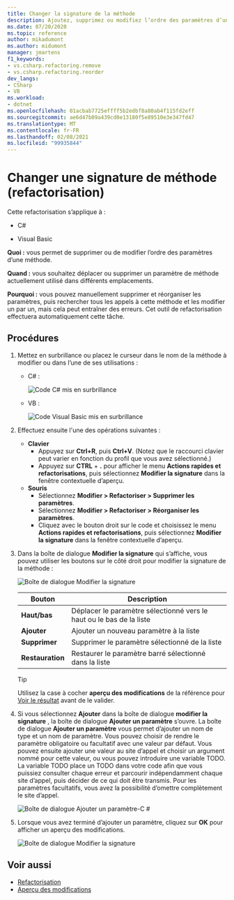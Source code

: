 ```yaml
---
title: Changer la signature de la méthode
description: Ajoutez, supprimez ou modifiez l’ordre des paramètres d’une méthode. Cliquez avec le bouton droit sur la méthode, sélectionnez Actions rapides et refactorisations, puis sélectionnez Changer la signature.
ms.date: 07/20/2020
ms.topic: reference
author: mikadumont
ms.author: midumont
manager: jmartens
f1_keywords:
- vs.csharp.refactoring.remove
- vs.csharp.refactoring.reorder
dev_langs:
- CSharp
- VB
ms.workload:
- dotnet
ms.openlocfilehash: 01acbab7725effff5b2edbf8a80ab4f115fd2eff
ms.sourcegitcommit: ae6d47b09a439cd0e13180f5e89510e3e347fd47
ms.translationtype: MT
ms.contentlocale: fr-FR
ms.lasthandoff: 02/08/2021
ms.locfileid: "99935844"
---
```

# <a name="change-a-method-signature-refactoring"></a>Changer une signature de méthode (refactorisation)

Cette refactorisation s’applique à :

- C#

- Visual Basic

**Quoi :** vous permet de supprimer ou de modifier l’ordre des paramètres d’une méthode.

**Quand :** vous souhaitez déplacer ou supprimer un paramètre de méthode actuellement utilisé dans différents emplacements.

**Pourquoi :** vous pouvez manuellement supprimer et réorganiser les paramètres, puis rechercher tous les appels à cette méthode et les modifier un par un, mais cela peut entraîner des erreurs.  Cet outil de refactorisation effectuera automatiquement cette tâche.

## <a name="how-to"></a>Procédures

1. Mettez en surbrillance ou placez le curseur dans le nom de la méthode à modifier ou dans l’une de ses utilisations :

   - C# :

       ![Code C# mis en surbrillance](media/changesignature-highlight-cs.png)

   - VB :

       ![Code Visual Basic mis en surbrillance](media/changesignature-highlight-vb.png)

2. Effectuez ensuite l'une des opérations suivantes :

   - **Clavier**
      - Appuyez sur **Ctrl+R**, puis **Ctrl+V**.  (Notez que le raccourci clavier peut varier en fonction du profil que vous avez sélectionné.)
      - Appuyez sur **CTRL** + **.** pour afficher le menu **Actions rapides et refactorisations**, puis sélectionnez **Modifier la signature** dans la fenêtre contextuelle d’aperçu.
   - **Souris**
      - Sélectionnez **Modifier > Refactoriser > Supprimer les paramètres**.
      - Sélectionnez **Modifier > Refactoriser > Réorganiser les paramètres**.
      - Cliquez avec le bouton droit sur le code et choisissez le menu **Actions rapides et refactorisations**, puis sélectionnez **Modifier la signature** dans la fenêtre contextuelle d’aperçu.

3. Dans la boîte de dialogue **Modifier la signature** qui s’affiche, vous pouvez utiliser les boutons sur le côté droit pour modifier la signature de la méthode :

   ![Boîte de dialogue Modifier la signature](media/change-signature.png)

   | Bouton | Description
   | ------ | ---
   | **Haut/bas** | Déplacer le paramètre sélectionné vers le haut ou le bas de la liste
   | **Ajouter** | Ajouter un nouveau paramètre à la liste
   | **Supprimer** | Supprimer le paramètre sélectionné de la liste
   | **Restauration** | Restaurer le paramètre barré sélectionné dans la liste

   > [!TIP]
   > Utilisez la case à cocher **aperçu des modifications** de la référence pour [Voir le résultat](../../ide/preview-changes.md) avant de le valider.

4. Si vous sélectionnez **Ajouter** dans la boîte de dialogue **modifier la signature** , la boîte de dialogue **Ajouter un paramètre** s’ouvre. La boîte de dialogue **Ajouter un paramètre** vous permet d’ajouter un nom de type et un nom de paramètre. Vous pouvez choisir de rendre le paramètre obligatoire ou facultatif avec une valeur par défaut. Vous pouvez ensuite ajouter une valeur au site d’appel et choisir un argument nommé pour cette valeur, ou vous pouvez introduire une variable TODO. La variable TODO place un TODO dans votre code afin que vous puissiez consulter chaque erreur et parcourir indépendamment chaque site d’appel, puis décider de ce qui doit être transmis. Pour les paramètres facultatifs, vous avez la possibilité d’omettre complètement le site d’appel.

    ![Boîte de dialogue Ajouter un paramètre-C #](media/add-parameter-dialog.png)

5. Lorsque vous avez terminé d’ajouter un paramètre, cliquez sur **OK** pour afficher un aperçu des modifications.

    ![Boîte de dialogue Modifier la signature](media/change-signature.png)

## <a name="see-also"></a>Voir aussi

- [Refactorisation](../refactoring-in-visual-studio.md)
- [Aperçu des modifications](../../ide/preview-changes.md)